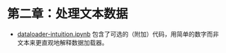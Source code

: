 # 第二章：处理文本数据

- [dataloader-intuition.ipynb](dataloader-intuition.ipynb) 包含了可选的（附加）代码，用简单的数字而非文本来更直观地解释数据加载器。